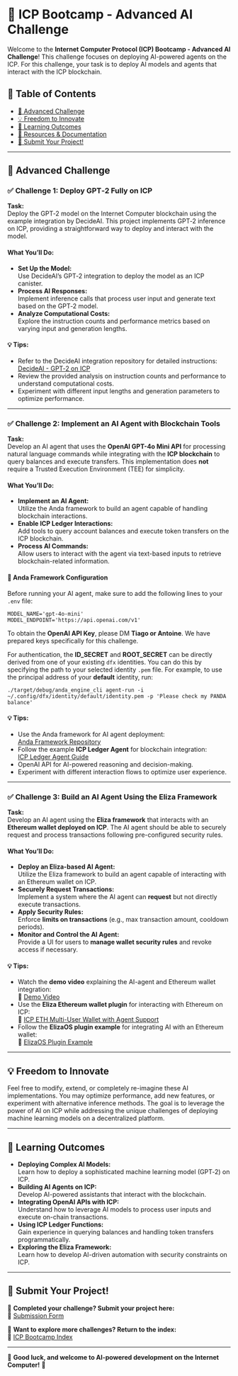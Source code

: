 # 🤖 ICP Bootcamp - Advanced AI Challenge

Welcome to the **Internet Computer Protocol (ICP) Bootcamp - Advanced AI Challenge**! This challenge focuses on deploying AI-powered agents on the ICP. For this challenge, your task is to deploy AI models and agents that interact with the ICP blockchain.

## 📜 Table of Contents

- [🎯 Advanced Challenge](#-advanced-challenge)
- [💡 Freedom to Innovate](#-freedom-to-innovate)
- [📖 Learning Outcomes](#-learning-outcomes)
- [🔗 Resources & Documentation](#-resources--documentation)
- [📩 Submit Your Project!](#-submit-your-project)

---

## 🎯 Advanced Challenge

### ✅ **Challenge 1: Deploy GPT‑2 Fully on ICP**

**Task:**  
Deploy the GPT‑2 model on the Internet Computer blockchain using the example integration by DecideAI. This project implements GPT‑2 inference on ICP, providing a straightforward way to deploy and interact with the model.

#### What You’ll Do:
- **Set Up the Model:**  
  Use DecideAI’s GPT‑2 integration to deploy the model as an ICP canister.
- **Process AI Responses:**  
  Implement inference calls that process user input and generate text based on the GPT‑2 model.
- **Analyze Computational Costs:**  
  Explore the instruction counts and performance metrics based on varying input and generation lengths.

#### 💡 Tips:
- Refer to the DecideAI integration repository for detailed instructions:  
  [DecideAI - GPT‑2 on ICP](https://github.com/decide-ai/decide-ai-ic/tree/main/examples/gpt2)
- Review the provided analysis on instruction counts and performance to understand computational costs.
- Experiment with different input lengths and generation parameters to optimize performance.

---

### ✅ **Challenge 2: Implement an AI Agent with Blockchain Tools**

**Task:**  
Develop an AI agent that uses the **OpenAI GPT-4o Mini API** for processing natural language commands while integrating with the **ICP blockchain** to query balances and execute transfers. This implementation does **not** require a Trusted Execution Environment (TEE) for simplicity.

#### What You’ll Do:
- **Implement an AI Agent:**  
  Utilize the Anda framework to build an agent capable of handling blockchain interactions.
- **Enable ICP Ledger Interactions:**  
  Add tools to query account balances and execute token transfers on the ICP blockchain.
- **Process AI Commands:**  
  Allow users to interact with the agent via text-based inputs to retrieve blockchain-related information.

#### 🔧 **Anda Framework Configuration**
Before running your AI agent, make sure to add the following lines to your `.env` file:
```
MODEL_NAME='gpt-4o-mini'
MODEL_ENDPOINT='https://api.openai.com/v1'
```
To obtain the **OpenAI API Key**, please DM **Tiago or Antoine**. We have prepared keys specifically for this challenge.

For authentication, the **ID_SECRET** and **ROOT_SECRET** can be directly derived from one of your existing `dfx` identities. You can do this by specifying the path to your selected identity `.pem` file. For example, to use the principal address of your **default** identity, run:
```
./target/debug/anda_engine_cli agent-run -i ~/.config/dfx/identity/default/identity.pem -p 'Please check my PANDA balance'
```

#### 💡 Tips:
- Use the Anda framework for AI agent deployment:  
  [Anda Framework Repository](https://github.com/ldclabs/anda)
- Follow the example **ICP Ledger Agent** for blockchain integration:  
  [ICP Ledger Agent Guide](https://github.com/ldclabs/anda/tree/main/examples/icp_ledger_agent)
- OpenAI API for AI-powered reasoning and decision-making.
- Experiment with different interaction flows to optimize user experience.

---

### ✅ **Challenge 3: Build an AI Agent Using the Eliza Framework**

**Task:**  
Develop an AI agent using the **Eliza framework** that interacts with an **Ethereum wallet deployed on ICP**. The AI agent should be able to securely request and process transactions following pre-configured security rules.

#### What You’ll Do:
- **Deploy an Eliza-based AI Agent:**  
  Utilize the Eliza framework to build an agent capable of interacting with an Ethereum wallet on ICP.
- **Securely Request Transactions:**  
  Implement a system where the AI agent can **request** but not directly execute transactions.
- **Apply Security Rules:**  
  Enforce **limits on transactions** (e.g., max transaction amount, cooldown periods).
- **Monitor and Control the AI Agent:**  
  Provide a UI for users to **manage wallet security rules** and revoke access if necessary.

#### 💡 Tips:
- Watch the **demo video** explaining the AI-agent and Ethereum wallet integration:  
  🎥 [Demo Video](https://www.youtube.com/watch?v=Eql_qSas3so)
- Use the **Eliza Ethereum wallet plugin** for interacting with Ethereum on ICP:  
  🔗 [ICP ETH Multi-User Wallet with Agent Support](https://github.com/kristoferlund/ic-eliza-eth-wallet)
- Follow the **ElizaOS plugin example** for integrating AI with an Ethereum wallet:  
  🔗 [ElizaOS Plugin Example](https://github.com/kristoferlund/ic-eliza-eth-wallet-agent)

---

## 💡 Freedom to Innovate

Feel free to modify, extend, or completely re-imagine these AI implementations. You may optimize performance, add new features, or experiment with alternative inference methods. The goal is to leverage the power of AI on ICP while addressing the unique challenges of deploying machine learning models on a decentralized platform.

---

## 📖 Learning Outcomes

- **Deploying Complex AI Models:**  
  Learn how to deploy a sophisticated machine learning model (GPT‑2) on ICP.
- **Building AI Agents on ICP:**  
  Develop AI-powered assistants that interact with the blockchain.
- **Integrating OpenAI APIs with ICP:**  
  Understand how to leverage AI models to process user inputs and execute on-chain transactions.
- **Using ICP Ledger Functions:**  
  Gain experience in querying balances and handling token transfers programmatically.
- **Exploring the Eliza Framework:**  
  Learn how to develop AI-driven automation with security constraints on ICP.

---

## 📩 Submit Your Project!

🎯 **Completed your challenge? Submit your project here:**  
📢 [Submission Form](https://formyfi.io/form/071b1e15-f475-4696-92d8-3c6cc2980a87)

📌 **Want to explore more challenges? Return to the index:**  
🔗 [ICP Bootcamp Index](https://github.com/pt-icp-hub/ICP-Bootcamp-Index?tab=readme-ov-file)

---

🚀 **Good luck, and welcome to AI-powered development on the Internet Computer!** 🚀

